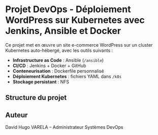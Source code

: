 # Projet DevOps - Déploiement WordPress sur Kubernetes avec Jenkins, Ansible et Docker

Ce projet met en œuvre un site e-commerce WordPress sur un cluster Kubernetes auto-hébergé, avec les outils suivants :

- **Infrastructure as Code** : Ansible (`/ansible`)
- **CI/CD** : Jenkins + Docker + GitHub
- **Conteneurisation** : Dockerfile personnalisé
- **Déploiement Kubernetes** : fichiers YAML dans `/k8s`
- **Stockage persistant** : NFS

## Structure du projet


## Auteur

David Hugo VARELA – Administrateur Systèmes DevOps
